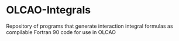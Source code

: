 # OLCAO-Integrals
Repository of programs that generate interaction integral formulas as compilable Fortran 90 code for use in OLCAO
